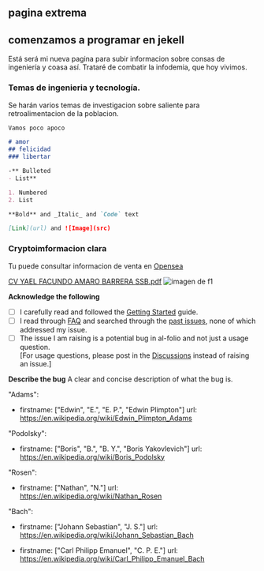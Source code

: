 ## pagina extrema

## comenzamos a programar en jekell

Está será mi nueva pagina para subir informacion sobre consas de ingeniería y coasa así. 
Trataré de combatir la infodemia, que hoy vivimos.
### Temas de ingenieria y tecnología.

Se harán varios temas de investigacion sobre saliente para retroalimentacion de la poblacion. 
```markdown
Vamos poco apoco 

# amor
## felicidad 
### libertar

-** Bulleted
- List**

1. Numbered
2. List

**Bold** and _Italic_ and `Code` text

[Link](url) and ![Image](src)
```
### Cryptoimformacion clara

Tu puede consultar informacion de venta en [Opensea ](https://opensea.io/)

[CV YAEL FACUNDO AMARO BARRERA SSB.pdf](https://github.com/yaelamarob/paginagithub.io/files/7929471/CV.YAEL.FACUNDO.AMARO.BARRERA.SSB.pdf)
![imagen de f1](https://user-images.githubusercontent.com/88688927/151027034-b8713e89-358e-4c6e-b2bf-715411020245.jpg)

**Acknowledge the following**
- [ ] I carefully read and followed the [Getting Started](https://github.com/alshedivat/al-folio#getting-started) guide.
- [ ] I read through [FAQ](https://github.com/alshedivat/al-folio#faq) and searched through the [past issues](https://github.com/alshedivat/al-folio/issues), none of which addressed my issue.
- [ ] The issue I am raising is a potential bug in al-folio and not just a usage question. <br> [For usage questions, please post in the [Discussions](https://github.com/alshedivat/al-folio/discussions) instead of raising an issue.]

**Describe the bug**
A clear and concise description of what the bug is.

"Adams":
  - firstname: ["Edwin", "E.", "E. P.", "Edwin Plimpton"]
    url: https://en.wikipedia.org/wiki/Edwin_Plimpton_Adams

"Podolsky":
  - firstname: ["Boris", "B.", "B. Y.", "Boris Yakovlevich"]
    url: https://en.wikipedia.org/wiki/Boris_Podolsky

"Rosen":
  - firstname: ["Nathan", "N."]
    url: https://en.wikipedia.org/wiki/Nathan_Rosen

"Bach": 
  - firstname: ["Johann Sebastian", "J. S."]
    url: https://en.wikipedia.org/wiki/Johann_Sebastian_Bach

  - firstname: ["Carl Philipp Emanuel", "C. P. E."]
    url: https://en.wikipedia.org/wiki/Carl_Philipp_Emanuel_Bach
